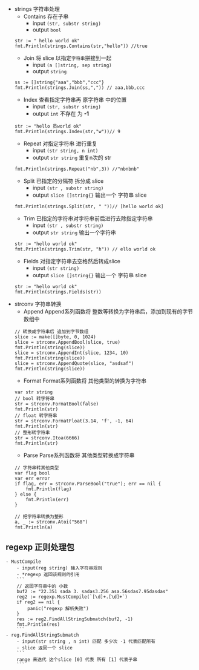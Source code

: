 - strings 字符串处理
    - Contains 存在子串
        - input `(str, substr string)`
        - output `bool`
    ```
    str := " hello world ok"
	fmt.Println(strings.Contains(str,"hello")) //true
    ```
    - Join 将 slice 以指定`字符串`拼接到一起
        - input `(a []string, sep string)`
        - output `string`
    ```
	ss := []string{"aaa","bbb","ccc"}
	fmt.Println(strings.Join(ss,",")) // aaa,bbb,ccc
    ```
    - Index 查看指定字符串再 原字符串 中的位置
        - input `(str, substr string)`
        - output `int` 不存在 为 **-1**
    ```
    str := "hello 员world ok"
	fmt.Println(strings.Index(str,"w"))// 9
    ```
    - Repeat 对指定字符串 进行重复
        - input `(str string, n int)`
        - output `str string` 重复n次的 str
    ```
	fmt.Println(strings.Repeat("nb",3)) //"nbnbnb"
    ```
    - Split 已指定的分隔符 拆分成 slice
        - input `(str , substr string)`
        - output `slice []string{}` 输出一个 字符串 slice 
    ```
	fmt.Println(strings.Split(str, " "))// [hello world ok]
    ```
    - Trim 已指定的字符串对字符串前后进行去除指定字符串
        - input `(str , substr string)`
        - output `str string` 输出一个字符串
    ```
	str := "hello world ok"
	fmt.Println(strings.Trim(str, "h")) // ello world ok
    ```
    - Fields 对指定字符串去空格然后转成slice
        - input `(str string)`
        - output `slice []string{}` 输出一个 字符串 slice 
    ```
	str := "hello world ok"
	fmt.Println(strings.Fields(str))
    ```
- strconv 字符串转换
    - Append Append系列函数将 整数等转换为字符串后，添加到现有的字节数组中
    ```
    // 转换成字符串后 追加到字节数组
	slice := make([]byte, 0, 1024)
	slice = strconv.AppendBool(slice, true)
	fmt.Println(string(slice))
	slice = strconv.AppendInt(slice, 1234, 10)
	fmt.Println(string(slice))
	slice = strconv.AppendQuote(slice, "asdsaf")
	fmt.Println(string(slice))
    ```
    - Format Format系列函数将 其他类型的转换为字符串
    ```
	var str string
	// bool 转字符串
	str = strconv.FormatBool(false)
	fmt.Println(str)
	// float 转字符串
	str = strconv.FormatFloat(3.14, 'f', -1, 64)
	fmt.Println(str)
	// 整形转字符串
	str = strconv.Itoa(6666)
	fmt.Println(str)
    ```
    - Parse   Parse系列函数将 其他类型转换成字符串
    ```
	// 字符串转其他类型
	var flag bool
	var err error
	if flag, err = strconv.ParseBool("true"); err == nil {
		fmt.Println(flag)
	} else {
		fmt.Println(err)
	}

	// 把字符串转换为整形
	a, _ := strconv.Atoi("568")
	fmt.Println(a)
    ```
## regexp 正则处理包
    - MustCompile
        - input(reg string) 输入字符串规则 
        - *regexp 返回该规则的引用
        ```
        // 返回字符串中的 小数
    	buf2 := "22.351 sada 3. sadas3.256 asa.56sdas7.95dasdas"
    	reg2 := regexp.MustCompile(`[\d]+.[\d]+`)
    	if reg2 == nil {
    		panic("regexp 解析失败")
    	}
    	res := reg2.FindAllStringSubmatch(buf2, -1)
    	fmt.Println(res)
        ```
    - reg.FindAllStringSubmatch
        - input(str string , n int) 匹配 多少次 -1 代表匹配所有
        - slice 返回一个 slice
        ```
        range 来迭代 这个slice [0] 代表 所有 [1] 代表子串
        ```
